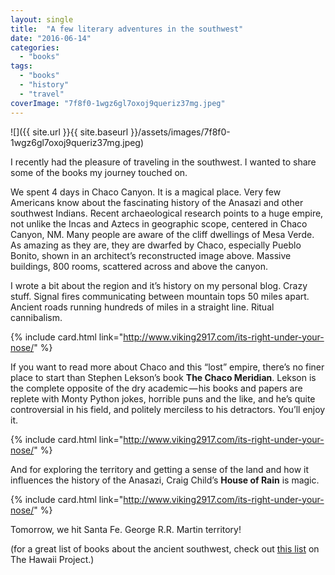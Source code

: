 ```yaml
---
layout: single
title:  "A few literary adventures in the southwest"
date: "2016-06-14"
categories: 
  - "books"
tags: 
  - "books"
  - "history"
  - "travel"
coverImage: "7f8f0-1wgz6gl7oxoj9queriz37mg.jpeg"
---
```


![]({{ site.url }}{{ site.baseurl }}/assets/images/7f8f0-1wgz6gl7oxoj9queriz37mg.jpeg)

I recently had the pleasure of traveling in the southwest. I wanted to share some of the books my journey touched on.

We spent 4 days in Chaco Canyon. It is a magical place. Very few Americans know about the fascinating history of the Anasazi and other southwest Indians. Recent archaeological research points to a huge empire, not unlike the Incas and Aztecs in geographic scope, centered in Chaco Canyon, NM. Many people are aware of the cliff dwellings of Mesa Verde. As amazing as they are, they are dwarfed by Chaco, especially Pueblo Bonito, shown in an architect’s reconstructed image above. Massive buildings, 800 rooms, scattered across and above the canyon.

I wrote a bit about the region and it’s history on my personal blog. Crazy stuff. Signal fires communicating between mountain tops 50 miles apart. Ancient roads running hundreds of miles in a straight line. Ritual cannibalism.

{% include card.html link="http://www.viking2917.com/its-right-under-your-nose/" %}

If you want to read more about Chaco and this “lost” empire, there’s no finer place to start than Stephen Lekson’s book **The Chaco Meridian**. Lekson is the complete opposite of the dry academic — his books and papers are replete with Monty Python jokes, horrible puns and the like, and he’s quite controversial in his field, and politely merciless to his detractors. You’ll enjoy it.

{% include card.html link="http://www.viking2917.com/its-right-under-your-nose/" %}

And for exploring the territory and getting a sense of the land and how it influences the history of the Anasazi, Craig Child’s **House of Rain** is magic.

{% include card.html link="http://www.viking2917.com/its-right-under-your-nose/" %}

Tomorrow, we hit Santa Fe. George R.R. Martin territory!

(for a great list of books about the ancient southwest, check out [this list](http://www.thehawaiiproject.com/list/Books-about-the-Southwest--1eHevw3okR) on The Hawaii Project.)
